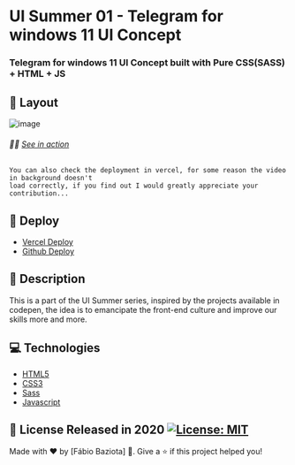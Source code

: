 # UI Summer 01 - Telegram for windows 11 UI Concept
### Telegram for windows 11 UI Concept built with Pure CSS(SASS) + HTML + JS
## 🎴 Layout
![image](https://user-images.githubusercontent.com/48324076/155745887-8b9af1cc-6eaf-4f81-b142-d2c0ba8f4394.png)

###### 🚀🔥 [See in action](https://baziotabeans.github.io/telegram-for-window/)
```
You can also check the deployment in vercel, for some reason the video in background doesn't 
load correctly, if you find out I would greatly appreciate your contribution...
```
## 🚀 Deploy
-  [Vercel Deploy](https://ui-summer-01.vercel.app/)
-  [Github Deploy](https://baziotabeans.github.io/telegram-for-window/)

## 📑 Description

This is a part of the UI Summer series, inspired by the projects available in codepen, the idea 
is to emancipate the front-end culture and improve our skills more and more.

## 💻 Technologies
- [HTML5](https://www.w3schools.com/html/)
- [CSS3](https://www.w3schools.com/css/)
- [Sass](https://sass-lang.com/)
- [Javascript](https://www.w3schools.com/js/DEFAULT.asp)

## 📕 License Released in 2020 [![License: MIT](https://img.shields.io/badge/License-MIT-yellow.svg)](https://opensource.org/licenses/MIT)

Made with ❤ by [Fábio Baziota] 🚀.
Give a ⭐️ if this project helped you!

